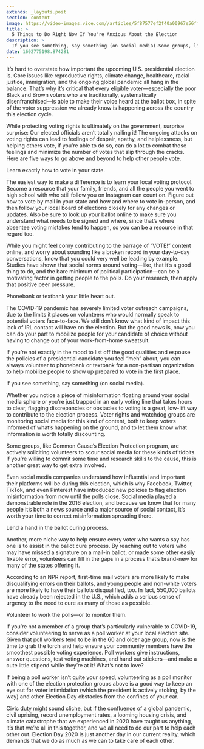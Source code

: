 ```yaml
--- 
extends: _layouts.post 
section: content 
image: https://video-images.vice.com//articles/5f87577ef2f40a00967e56ff/lede/1602705905465-arcgetty142019201americavotegovernmentboothspresidentelectionvicerf.jpeg?image-resize-opts=Y3JvcD0xeHc6MC44NDM4MzE5MjU0Mjk2NTM0eGg7Y2VudGVyLGNlbnRlciZyZXNpemU9MTIwMDoqJnJlc2l6ZT0xMjAwOio 
title: > 
  5 Things to Do Right Now If You're Anxious About the Election 
description: > 
  If you see something, say something (on social media).Some groups, like Common Cause’s Election Protection program, are actively soliciting volunteers to scour social media for these kinds of tidbits.If you’re willing to commit some time and research skills to the cause, this is another great way to get extra involved.Even social media companies understand how influential and important their platforms will be during this election, which is why Facebook, Twitter, TikTok, and even Pinterest have introduced new policies to flag election misinformation from now until the polls close.If you’re not a member of a group that’s particularly vulnerable to COVID-19, consider volunteering to serve as a poll worker at your local election site. 
date: 1602775198.874281 
--- 
```

It’s hard to overstate how important the upcoming U.S. presidential election is. Core issues like reproductive rights, climate change, healthcare, racial justice, immigration, and the ongoing global pandemic all hang in the balance. That’s why it’s critical that every eligible voter—especially the poor Black and Brown voters who are traditionally, systematically disenfranchised—is able to make their voice heard at the ballot box, in spite of the voter suppression we already know is happening across the country this election cycle.

While protecting voting rights is ultimately on the government, surprise surprise: Our elected officials aren’t totally nailing it! The ongoing attacks on voting rights can lead to feelings of despair, apathy, and helplessness, but helping others vote, if you’re able to do so, can do a lot to combat those feelings and minimize the number of votes that slip through the cracks. Here are five ways to go above and beyond to help other people vote.

Learn exactly how to vote in your state.

The easiest way to make a difference is to learn your local voting protocol. Become a resource that your family, friends, and all the people you went to high school with who still follow you on Instagram can count on. Figure out how to vote by mail in your state and how and where to vote in-person, and then follow your local board of elections closely for any changes or updates. Also be sure to look up your ballot online to make sure you understand what needs to be signed and where, since that’s where absentee voting mistakes tend to happen, so you can be a resource in that regard too.

While you might feel corny contributing to the barrage of “VOTE!” content online, and worry about sounding like a broken record in your day-to-day conversations, know that you could very well be leading by example. Studies have shown that social norms around voting—like, that it’s a good thing to do, and the bare minimum of political participation—can be a motivating factor in getting people to the polls. Do your research, then apply that positive peer pressure.

Phonebank or textbank your little heart out.

The COVID-19 pandemic has severely limited voter outreach campaigns, due to the limits it places on volunteers who would normally speak to potential voters face-to-face. We still don’t know what kind of impact this lack of IRL contact will have on the election. But the good news is, now you can do your part to mobilize people for your candidate of choice without having to change out of your work-from-home sweatsuit.

If you’re not exactly in the mood to list off the good qualities and espouse the policies of a presidential candidate you feel “meh” about, you can always volunteer to phonebank or textbank for a non-partisan organization to help mobilize people to show up prepared to vote in the first place.

If you see something, say something (on social media).

Whether you notice a piece of misinformation floating around your social media sphere or you’re just trapped in an early voting line that takes hours to clear, flagging discrepancies or obstacles to voting is a great, low-lift way to contribute to the election process. Voter rights and watchdog groups are monitoring social media for this kind of content, both to keep voters informed of what’s happening on the ground, and to let them know what information is worth totally discounting.

Some groups, like Common Cause’s Election Protection program, are actively soliciting volunteers to scour social media for these kinds of tidbits. If you’re willing to commit some time and research skills to the cause, this is another great way to get extra involved.

Even social media companies understand how influential and important their platforms will be during this election, which is why Facebook, Twitter, TikTok, and even Pinterest have introduced new policies to flag election misinformation from now until the polls close. Social media played a demonstrable role in the 2016 election, and because we know that for many people it’s both a news source and a major source of social contact, it’s worth your time to correct misinformation spreading there.

Lend a hand in the ballot curing process.

Another, more niche way to help ensure every voter who wants a say has one is to assist in the ballot cure process. By reaching out to voters who may have missed a signature on a mail-in ballot, or made some other easily fixable error, volunteers can fill in the gaps in a process that’s brand-new for many of the states offering it.

According to an NPR report, first-time mail voters are more likely to make disqualifying errors on their ballots, and young people and non-white voters are more likely to have their ballots disqualified, too. In fact, 550,000 ballots have already been rejected in the U.S., which adds a serious sense of urgency to the need to cure as many of those as possible.

Volunteer to work the polls—or to monitor them.

If you’re not a member of a group that’s particularly vulnerable to COVID-19, consider volunteering to serve as a poll worker at your local election site. Given that poll workers tend to be in the 60 and older age group, now is the time to grab the torch and help ensure your community members have the smoothest possible voting experience. Poll workers give instructions, answer questions, test voting machines, and hand out stickers—and make a cute little stipend while they’re at it! What’s not to love?

If being a poll worker isn’t quite your speed, volunteering as a poll monitor with one of the election protection groups above is a good way to keep an eye out for voter intimidation (which the president is actively stoking, by the way) and other Election Day obstacles from the confines of your car.

Civic duty might sound cliche, but if the confluence of a global pandemic, civil uprising, record unemployment rates, a looming housing crisis, and climate catastrophe that we experienced in 2020 have taught us anything, it’s that we’re all in this together, and we all need to do our part to help each other out. Election Day 2020 is just another day in our current reality, which demands that we do as much as we can to take care of each other.